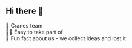 ## Hi there 👋

🙋‍ Cranes team  
👩‍💻 Easy to take part of  
🍿 Fun fact about us - we collect ideas and lost it
